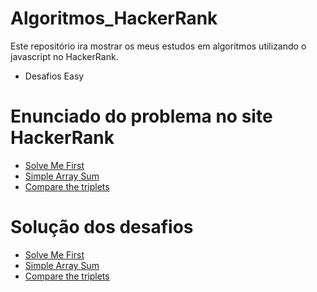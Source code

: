 # Algoritmos_HackerRank

Este repositório ira mostrar os meus estudos em algoritmos utilizando o javascript no HackerRank.

- Desafios Easy

# Enunciado do problema no site HackerRank

- [Solve Me First](https://github.com/macmiller87/Algoritmos_HackerRank/blob/main/Enuciados/solve-me-first-English.pdf)
- [Simple Array Sum](https://www.hackerrank.com/challenges/solve-me-first/problem?isFullScreen=true)
- [Compare the triplets](https://www.hackerrank.com/challenges/compare-the-triplets/problem?isFullScreen=true)

# Solução dos desafios

- [Solve Me First](https://github.com/macmiller87/Algoritmos_HackerRank/blob/main/Solve_me_first/index.js)
- [Simple Array Sum](https://github.com/macmiller87/Algoritmos_HackerRank/blob/main/Simple_array_sum/index.js)
- [Compare the triplets](https://github.com/macmiller87/Algoritmos_HackerRank/blob/main/Compare_the_triplets/index.js)



